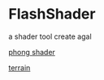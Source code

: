 FlashShader
===========

a shader tool create agal

<a href='http://matrix3d.github.io/as3/2014/09/29/flashshader/'>phong shader</a>

<a href='http://matrix3d.github.io/as3/2014/10/20/terrain/'>terrain</a>